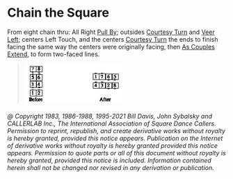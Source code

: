 
# Chain the Square

From eight chain thru: All Right [Pull By](../b1/pull_by.md); outsides
[Courtesy Turn](../b1/courtesy_turn.md) and 
[Veer Left](../b1/veer.md); centers Left Touch, and the centers 
[Courtesy Turn](../b1/courtesy_turn.md) the ends to finish
facing the same way the centers were originally facing, then
[As Couples](../a1/as_couples.md)
[Extend](../b2/extend.md),
to form two-faced lines.

> 
> ![alt](chain_the_square.png)
> 

###### @ Copyright 1983, 1986-1988, 1995-2021 Bill Davis, John Sybalsky and CALLERLAB Inc., The International Association of Square Dance Callers. Permission to reprint, republish, and create derivative works without royalty is hereby granted, provided this notice appears. Publication on the Internet of derivative works without royalty is hereby granted provided this notice appears. Permission to quote parts or all of this document without royalty is hereby granted, provided this notice is included. Information contained herein shall not be changed nor revised in any derivation or publication.
